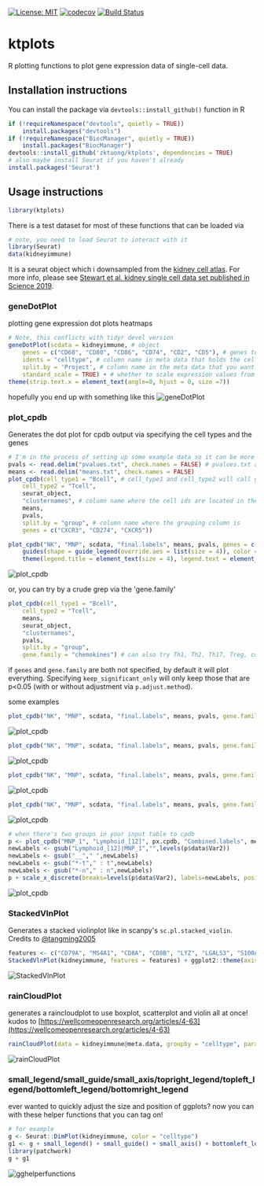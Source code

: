 [![License: MIT](https://img.shields.io/badge/License-MIT-yellow.svg)](https://opensource.org/licenses/MIT)
[![codecov](https://codecov.io/gh/zktuong/ktplots/branch/master/graph/badge.svg)](https://codecov.io/gh/zktuong/ktplots)
[![Build Status](https://travis-ci.com/zktuong/ktplots.svg?branch=master)](https://travis-ci.com/zktuong/ktplots)
# ktplots
R plotting functions to plot gene expression data of single-cell data.


## Installation instructions
You can install the package via ```devtools::install_github()``` function in R
```R
if (!requireNamespace("devtools", quietly = TRUE))
    install.packages("devtools")
if (!requireNamespace("BiocManager", quietly = TRUE))
    install.packages("BiocManager")
devtools::install_github('zktuong/ktplots', dependencies = TRUE)
# also maybe install Seurat if you haven't already
install.packages('Seurat')
```
## Usage instructions
```R
library(ktplots)
```
There is a test dataset for most of these functions that can be loaded via
```R
# note, you need to load Seurat to interact with it
library(Seurat)
data(kidneyimmune)
```
It is a seurat object which i downsampled from the [kidney cell atlas](https://kidneycellatlas.org). For more info, please see [Stewart et al. kidney single cell data set published in Science 2019](https://science.sciencemag.org/content/365/6460/1461).

### geneDotPlot
plotting gene expression dot plots heatmaps
```R
# Note, this conflicts with tidyr devel version
geneDotPlot(scdata = kidneyimmune, # object 
	genes = c("CD68", "CD80", "CD86", "CD74", "CD2", "CD5"), # genes to plot
	idents = "celltype", # column name in meta data that holds the cell-cluster ID/assignment
	split.by = 'Project', # column name in the meta data that you want to split the plotting by. If not provided, it will just plot according to idents
	standard_scale = TRUE) + # whether to scale expression values from 0 to 1. See ?geneDotPlot for other options
theme(strip.text.x = element_text(angle=0, hjust = 0, size =7))

```
hopefully you end up with something like this
![geneDotPlot](exampleImages/geneDotPlot_example.png)

### plot_cpdb
Generates the dot plot for cpdb output via specifying the cell types and the genes
```R
# I'm in the process of setting up some example data so it can be more reproducible realistic examples
pvals <- read.delim("pvalues.txt", check.names = FALSE) # pvalues.txt and means.txt are output from cpdb
means <- read.delim("means.txt", check.names = FALSE) 
plot_cpdb(cell_type1 = "Bcell", # cell_type1 and cell_type2 will call grep, so this will accept regex arguments. Additional options for grep can be specified, such as fixed = TRUE to stop grep from misinterpreting/converting symbols.
	cell_type2 = "Tcell",
	seurat_object,
	"clusternames", # column name where the cell ids are located in the metadata
	means,
	pvals,
	split.by = "group", # column name where the grouping column is
	genes = c("CXCR3", "CD274", "CXCR5"))
```

```R
plot_cpdb("NK", "MNP", scdata, "final.labels", means, pvals, genes = c("CXCR3", "CD274", "CXCR5")) + 
	guides(shape = guide_legend(override.aes = list(size = 4)), color = guide_legend(override.aes = list(size = 4))) +
	theme(legend.title = element_text(size = 4), legend.text = element_text(size = 4), legend.key.size = unit(0.5, "lines"))
```
![plot_cpdb](exampleImages/plot_cpdb_example1.png)

or, you can try by a crude grep via the 'gene.family'
```R
plot_cpdb(cell_type1 = "Bcell",
	cell_type2 = "Tcell",
	means,
	seurat_object,
	"clusternames",
	pvals,
	split.by = "group",
	gene.family = "chemokines") # can also try Th1, Th2, Th17, Treg, costimulatory, coinhibitory, niche
```
if ```genes``` and ```gene.family``` are both not specified, by default it will plot everything.
Specifying ```keep_significant_only``` will only keep those that are p<0.05 (with or without adjustment via ```p.adjust.method```).

some examples
```R
plot_cpdb("NK", "MNP", scdata, "final.labels", means, pvals, gene.family = "chemokines")
```
![plot_cpdb](exampleImages/plot_cpdb_example.png)
```R
plot_cpdb("NK", "MNP", scdata, "final.labels", means, pvals, gene.family = "chemokines", col_option = "maroon", highlight = "blue")
```
![plot_cpdb](exampleImages/plot_cpdb_example2.png)
```R
plot_cpdb("NK", "MNP", scdata, "final.labels", means, pvals, gene.family = "chemokines", col_option = viridis::cividis(50))
```
![plot_cpdb](exampleImages/plot_cpdb_example3.png)
```R
plot_cpdb("NK", "MNP", scdata, "final.labels", means, pvals, gene.family = "chemokines", noir = TRUE)
```
![plot_cpdb](exampleImages/plot_cpdb_example4.png)

```R
# when there's two groups in your input table to cpdb
p <- plot_cpdb("MNP_1", "Lymphoid_[12]", px.cpdb, "Combined.labels", means, pvals, gene.family = "chemokines", split.by = "group")
newLabels <- gsub("Lymphoid_[12]|MNP_1","",levels(p$data$Var2))
newLabels <- gsub("__"," ",newLabels) 
newLabels <- gsub("*-t"," : t",newLabels) 
newLabels <- gsub("*-n"," : n",newLabels) 
p + scale_x_discrete(breaks=levels(p$data$Var2), labels=newLabels, position = "top")
```
![plot_cpdb](exampleImages/plot_cpdb_example5.png)

### StackedVlnPlot
Generates a stacked violinplot like in scanpy's ```sc.pl.stacked_violin```. Credits to [@tangming2005](https://twitter.com/tangming2005)
```R
features <- c("CD79A", "MS4A1", "CD8A", "CD8B", "LYZ", "LGALS3", "S100A8", "GNLY", "NKG7", "KLRB1", "FCGR3A", "FCER1A", "CST3")
StackedVlnPlot(kidneyimmune, features = features) + ggplot2::theme(axis.text.x = ggplot2::element_text(angle = 90, hjust = 1, size = 8))
```
![StackedVlnPlot](exampleImages/StackedVlnPlot_example.png)

### rainCloudPlot
generates a raincloudplot to use boxplot, scatterplot and violin all at once!
kudos to [https://wellcomeopenresearch.org/articles/4-63](https://wellcomeopenresearch.org/articles/4-63)
```R
rainCloudPlot(data = kidneyimmune@meta.data, groupby = "celltype", parameter = "n_counts") + coord_flip()
```
![rainCloudPlot](exampleImages/rainCloudPlot_example.png)

### small_legend/small_guide/small_axis/topright_legend/topleft_legend/bottomleft_legend/bottomright_legend
ever wanted to quickly adjust the size and position of ggplots? now you can with these helper functions that you can tag on!
```R
# for example
g <- Seurat::DimPlot(kidneyimmune, color = "celltype")
g1 <- g + small_legend() + small_guide() + small_axis() + bottomleft_legend() 
library(patchwork)
g + g1
```
![gghelperfunctions](gghelperfunctions_example.png)